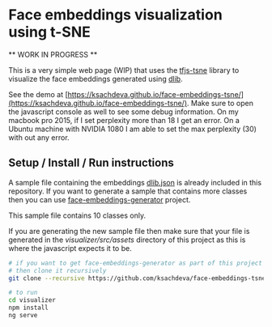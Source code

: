 # Face embeddings visualization using t-SNE

** WORK IN PROGRESS **

This is a very simple web page (WIP) that uses the [tfjs-tsne](https://github.com/tensorflow/tfjs-tsne) library to visualize the face embeddings generated using [dlib](https://github.com/davisking/dlib).

See the demo at [https://ksachdeva.github.io/face-embeddings-tsne/](https://ksachdeva.github.io/face-embeddings-tsne/). Make sure to open the javascript console as well to see some debug information. On my macbook pro 2015, if I set perplexity more than 18 I get an error. On a Ubuntu machine with NVIDIA 1080 I am able to set the max perplexity (30) with out any error.

## Setup / Install / Run instructions

A sample file containing the embeddings [dlib.json](embeddings/dlib.json) is already included in this repository. If you want to generate a sample that contains more classes then you can use [face-embeddings-generator](https://github.com/ksachdeva/face-embeddings-generator) project.

This sample file contains 10 classes only.

If you are generating the new sample file then make sure that your file is generated in the *visualizer/src/assets* directory of this project as this is where the javascript expects it to be.

```bash
# if you want to get face-embeddings-generator as part of this project
# then clone it recursively
git clone --recursive https://github.com/ksachdeva/face-embeddings-tsne
```

```bash
# to run
cd visualizer
npm install
ng serve
```
